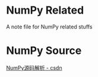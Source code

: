 # NumPy Related

A note file for NumPy related stuffs



# NumPy Source



[NumPy源码解析 - csdn](https://blog.csdn.net/wq_0708/article/details/135610438)




